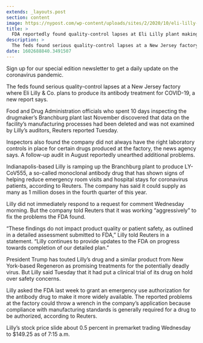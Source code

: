 ```yaml
--- 
extends: _layouts.post 
section: content 
image: https://nypost.com/wp-content/uploads/sites/2/2020/10/eli-lilly-1.jpg?quality=90&strip=all&w=1200 
title: > 
  FDA reportedly found quality-control lapses at Eli Lilly plant making COVID-19 drug 
description: > 
  The feds found serious quality-control lapses at a New Jersey factory where Eli Lilly & Co. plans to produce its antibody treatment for COVID-19, a new report says.But the company told Reuters that it was working “aggressively” to fix the problems the FDA found.“These findings do not impact product quality or patient safety, as outlined in a detailed assessment submitted to FDA,” Lilly told Reuters in a statement.But Lilly said Tuesday that it had put a clinical trial of its drug on hold over safety concerns.Lilly asked the FDA last week to grant an emergency use authorization for the antibody drug to make it more widely available. 
date: 1602688840.3491507 
--- 
```

Sign up for our special edition newsletter to get a daily update on the coronavirus pandemic.

The feds found serious quality-control lapses at a New Jersey factory where Eli Lilly & Co. plans to produce its antibody treatment for COVID-19, a new report says.

Food and Drug Administration officials who spent 10 days inspecting the drugmaker’s Branchburg plant last November discovered that data on the facility’s manufacturing processes had been deleted and was not examined by Lilly’s auditors, Reuters reported Tuesday.

Inspectors also found the company did not always have the right laboratory controls in place for certain drugs produced at the factory, the news agency says. A follow-up audit in August reportedly unearthed additional problems.

Indianapolis-based Lilly is ramping up the Branchburg plant to produce LY-CoV555, a so-called monoclonal antibody drug that has shown signs of helping reduce emergency room visits and hospital stays for coronavirus patients, according to Reuters. The company has said it could supply as many as 1 million doses in the fourth quarter of this year.

Lilly did not immediately respond to a request for comment Wednesday morning. But the company told Reuters that it was working “aggressively” to fix the problems the FDA found.

“These findings do not impact product quality or patient safety, as outlined in a detailed assessment submitted to FDA,” Lilly told Reuters in a statement. “Lilly continues to provide updates to the FDA on progress towards completion of our detailed plan.”

President Trump has touted Lilly’s drug and a similar product from New York-based Regeneron as promising treatments for the potentially deadly virus. But Lilly said Tuesday that it had put a clinical trial of its drug on hold over safety concerns.

Lilly asked the FDA last week to grant an emergency use authorization for the antibody drug to make it more widely available. The reported problems at the factory could throw a wrench in the company’s application because compliance with manufacturing standards is generally required for a drug to be authorized, according to Reuters.

Lilly’s stock price slide about 0.5 percent in premarket trading Wednesday to $149.25 as of 7:15 a.m.
